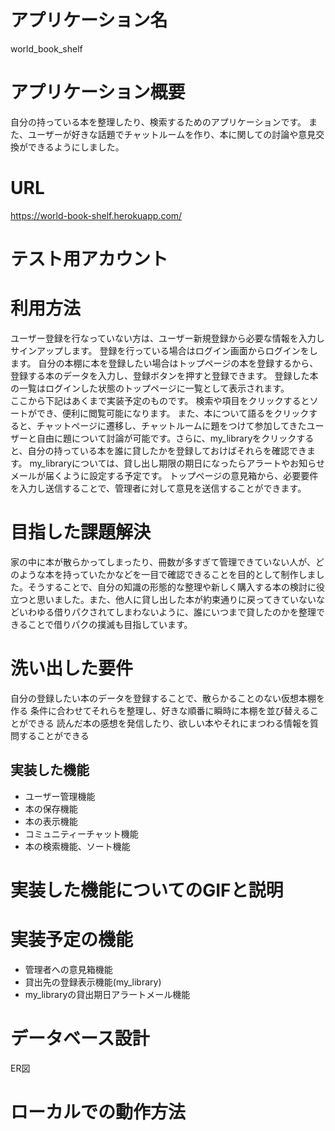 # アプリケーション名	
world_book_shelf
# アプリケーション概要	
自分の持っている本を整理したり、検索するためのアプリケーションです。
また、ユーザーが好きな話題でチャットルームを作り、本に関しての討論や意見交換ができるようにしました。
# URL	
https://world-book-shelf.herokuapp.com/

# テスト用アカウント	
<!--.ログイン機能等を実装した場合は、記述しましょう。またBasic認証等を設けている場合は、そのID/Passも記述しましょう。-->

# 利用方法	
ユーザー登録を行なっていない方は、ユーザー新規登録から必要な情報を入力しサインアップします。
登録を行っている場合はログイン画面からログインをします。
自分の本棚に本を登録したい場合はトップページの本を登録するから、登録する本のデータを入力し、登録ボタンを押すと登録できます。
登録した本の一覧はログインした状態のトップページに一覧として表示されます。</br>
ここから下記はあくまで実装予定のものです。
検索や項目をクリックするとソートができ、便利に閲覧可能になります。
また、本について語るをクリックすると、チャットページに遷移し、チャットルームに題をつけて参加してきたユーザーと自由に題について討論が可能です。さらに、my_libraryをクリックすると、自分の持っている本を誰に貸したかを登録しておけばそれらを確認できます。
my_libraryについては、貸し出し期限の期日になったらアラートやお知らせメールが届くように設定する予定です。
トップページの意見箱から、必要要件を入力し送信することで、管理者に対して意見を送信することができます。

# 目指した課題解決	
家の中に本が散らかってしまったり、冊数が多すぎて管理できていない人が、どのような本を持っていたかなどを一目で確認できることを目的として制作しました。そうすることで、自分の知識の形態的な整理や新しく購入する本の検討に役立つと思いました。また、他人に貸し出した本が約束通りに戻ってきていないなどいわゆる借りパクされてしまわないように、誰にいつまで貸したのかを整理できることで借りパクの撲滅も目指しています。

# 洗い出した要件	
自分の登録したい本のデータを登録することで、散らかることのない仮想本棚を作る
条件に合わせてそれらを整理し、好きな順番に瞬時に本棚を並び替えることができる
読んだ本の感想を発信したり、欲しい本やそれにまつわる情報を質問することができる
## 実装した機能
- ユーザー管理機能
- 本の保存機能
- 本の表示機能
- コミュニティーチャット機能
- 本の検索機能、ソート機能


# 実装した機能についてのGIFと説明	
<!--.実装した機能について、それぞれどのような特徴があるのか列挙しましょう。GIFを添えることで、イメージがしやすくなります。-->

# 実装予定の機能	
- 管理者への意見箱機能
- 貸出先の登録表示機能(my_library)
- my_libraryの貸出期日アラートメール機能

# データベース設計	
ER図
![ER図](world_book_shelf.drawio.png)

# ローカルでの動作方法	
<!--.git cloneしてから、ローカルで動作をさせるまでに必要なコマンドを記述しましょう。この時、アプリケーション開発に使用した環境を併記することを忘れないでください（パッケージやRubyのバージョンなど）。-->
